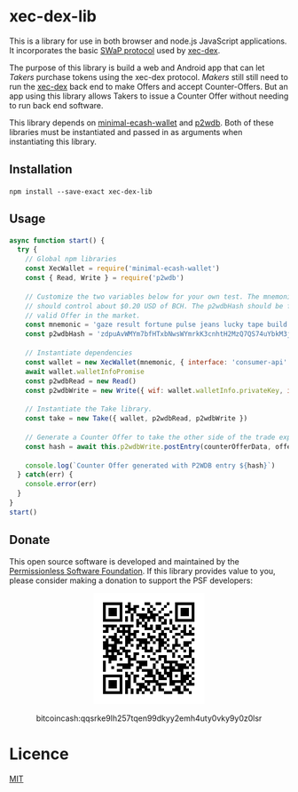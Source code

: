 # xec-dex-lib

This is a library for use in both browser and node.js JavaScript applications. It incorporates the basic [SWaP protocol](https://github.com/vinarmani/swap-protocol/blob/master/swap-protocol-spec.md) used by [xec-dex](https://github.com/Permissionless-Software-Foundation/xec-dex).

The purpose of this library is build a web and Android app that can let *Takers* purchase tokens using the xec-dex protocol. *Makers* still still need to run the [xec-dex](https://github.com/Permissionless-Software-Foundation/xec-dex) back end to make Offers and accept Counter-Offers. But an app using this library allows Takers to issue a Counter Offer without needing to run back end software.

This library depends on [minimal-ecash-wallet](https://www.npmjs.com/package/minimal-ecash-wallet) and [p2wdb](https://www.npmjs.com/package/p2wdb). Both of these libraries must be instantiated and passed in as arguments when instantiating this library.

## Installation

`npm install --save-exact xec-dex-lib`

## Usage

```js
async function start() {
  try {
    // Global npm libraries
    const XecWallet = require('minimal-ecash-wallet')
    const { Read, Write } = require('p2wdb')

    // Customize the two variables below for your own test. The mnemonic
    // should control about $0.20 USD of BCH. The p2wdbHash should be for a
    // valid Offer in the market.
    const mnemonic = 'gaze result fortune pulse jeans lucky tape build maximum puppy urban size'
    const p2wdbHash = 'zdpuAvWMYm7bfHTxbNwsWYmrkK3cnhtH2MzQ7QS74uYbkM3ja'

    // Instantiate dependencies
    const wallet = new XecWallet(mnemonic, { interface: 'consumer-api' })
    await wallet.walletInfoPromise
    const p2wdbRead = new Read()
    const p2wdbWrite = new Write({ wif: wallet.walletInfo.privateKey, interface: 'consumer-api' })

    // Instantiate the Take library.
    const take = new Take({ wallet, p2wdbRead, p2wdbWrite })

    // Generate a Counter Offer to take the other side of the trade expressed in the Offer.
    const hash = await this.p2wdbWrite.postEntry(counterOfferData, offerData.appId)

    console.log(`Counter Offer generated with P2WDB entry ${hash}`)
  } catch(err) {
    console.error(err)
  }
}
start()
```

## Donate

This open source software is developed and maintained by the [Permissionless Software Foundation](https://psfoundation.cash). If this library provides value to you, please consider making a donation to support the PSF developers:

<div align="center">
<img src="./diagrams/donation-qr.png" />
<p>bitcoincash:qqsrke9lh257tqen99dkyy2emh4uty0vky9y0z0lsr</p>
</div>

# Licence
[MIT](LICENSE.md)
